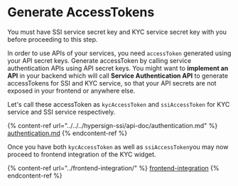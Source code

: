 # Generate AccessTokens

You must have SSI service secret key and KYC service secret key with you before proceeding to this step.&#x20;

In order to use APIs of your services, you need `accessToken` generated using your API secret keys. Generate accessToken by calling service authentication APIs using API secret keys. You might want to **implement an API** in your backend which will call **Service Authentication API** to generate accessTokens for SSI and KYC service, so that your API secrets are not exposed in your frontend or anywhere else.

Let's call these accessToken as `kycAccessToken` and `ssiAccessToken` for KYC service and SSI service respectively.

{% content-ref url="../../../hypersign-ssi/api-doc/authentication.md" %}
[authentication.md](../../../hypersign-ssi/api-doc/authentication.md)
{% endcontent-ref %}

Once you have both `kycAccessToken` as well as `ssiAccessToken`you may now proceed to frontend integration of the KYC widget.

{% content-ref url="../frontend-integration/" %}
[frontend-integration](../frontend-integration/)
{% endcontent-ref %}

